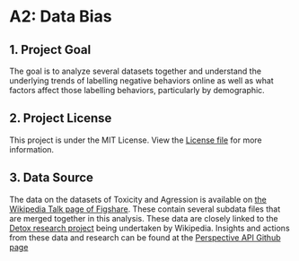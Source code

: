 # A2: Data Bias 

## 1. Project Goal 
The goal is to analyze several datasets together and understand the underlying trends of labelling negative behaviors online as well as what factors
affect those labelling behaviors, particularly by demographic.

## 2. Project License 
This project is under the MIT License. View the [License file](LICENSE) for more information.

## 3. Data Source 
The data on the datasets of Toxicity and Agression is available on [the Wikipedia Talk page of Figshare](https://figshare.com/projects/Wikipedia_Talk/16731). These contain several subdata files that are merged together in this analysis. These data are closely linked to the [Detox research project](https://meta.wikimedia.org/wiki/Research:Detox) being undertaken by Wikipedia. Insights and actions from these data and research can be found at the [Perspective API Github page](https://github.com/conversationai/perspectiveapi)

